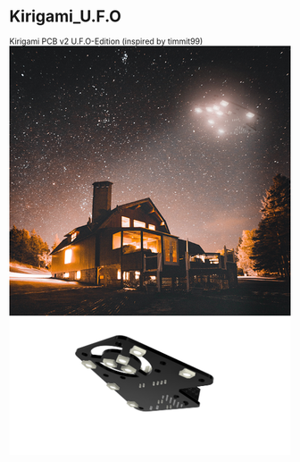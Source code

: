 # Kirigami_U.F.O

Kirigami PCB v2 U.F.O-Edition (inspired by timmit99)
![Alt text](/Files/ufo2.png?raw=true "Title")![Alt text](/Files/kirigami_pcb.png?raw=true "Title")
